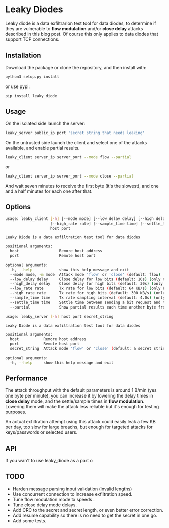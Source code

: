 # Leaky Diodes

Leaky diode is a data exfiltrarion test tool for data diodes, to determine if they
are vulnerable to **flow modulation** and/or **close delay** attacks described
in this blog post. Of course this only applies to data diodes that support TCP
connections.


## Installation

Download the package or clone the repository, and then install with:

```bash
python3 setup.py install
```

or use pypi:

```bash
pip install leaky_diode
```

## Usage

On the isolated side launch the server:

```bash
leaky_server public_ip port 'secret string that needs leaking'
```

On the untrusted side launch the client and select one of the attacks available,
and enable partial results.

```bash
leaky_client server_ip server_port --mode flow --partial
```

or

```bash
leaky_client server_ip server_port --mode close --partial
```

And wait seven minutes to receive the first byte (it's the slowest), and one and 
a half minutes for each one after that.
 

## Options

```bash
usage: leaky_client [-h] [--mode mode] [--low_delay delay] [--high_delay delay] [--low_rate rate] 
					[--high_rate rate] [--sample_time time] [--settle_time time] [--partial]
                    host port

Leaky Diode is a data exfiltration test tool for data diodes

positional arguments:
  host                  Remore host address
  port                  Remote host port

optional arguments:
  -h, --help            show this help message and exit
  --mode mode, -m mode  Attack mode 'flow' or 'close' (default: flow)
  --low_delay delay     Close delay for low bits (default: 10s) (only Close Mode)
  --high_delay delay    Close delay for high bits (default: 30s) (only Close Mode)
  --low_rate rate       Tx rate for low bits (default: 64 KB/s) (only Flow Mode)
  --high_rate rate      Tx rate for high bits (default: 300 KB/s) (only Flow Mode)
  --sample_time time    Tx rate sampling interval (default: 4.0s) (only Flow Mode)
  --settle_time time    Settle time between sending a bit request and the start of sampling (default: 10.0s) (only Flow Mode)
  --partial             Show partial results each time another byte from the secret is received
```

```bash
usage: leaky_server [-h] host port secret_string

Leaky Diode is a data exfiltration test tool for data diodes

positional arguments:
  host           Remore host address
  port           Remote host port
  secret_string  Attack mode 'flow' or 'close' (default: a secret string)

optional arguments:
  -h, --help     show this help message and exit
```

## Performance

The attack throughput with the default parameters is around 1 B/min (yes one byte per minute),
you can increase it by lowering the delay times in **close delay** mode, and the settle/sample
times in **flow modulation**. Lowering them will make the attack less reliable but it's 
enough for testing purposes.

An actual exfiltration attempt using this attack could easily leak a few KB per day, too slow
for large breachs, but enough for targeted attacks for keys/passwords or selected users.


## API

If you wan't to use leaky_diode as a part o


## TODO

- Harden message parsing input validation (invalid lengths)
- Use concurrent connection to increase exfiltration speed.
- Tune flow modulation mode tx speeds .
- Tune close delay mode delays.
- Add CRC to the secret and secret length, or even better error correction. 
- Add resume capability so there is no need to get the secret in one go.
- Add some tests.
